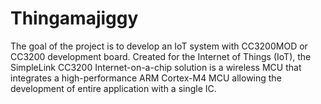 # Thingamajiggy
The goal of the project is to develop an IoT system with CC3200MOD or CC3200 development board. Created for the Internet of Things (IoT), the SimpleLink CC3200 Internet-on-a-chip solution is a wireless MCU that integrates a high-performance ARM Cortex-M4 MCU allowing the development of entire application with a single IC.
